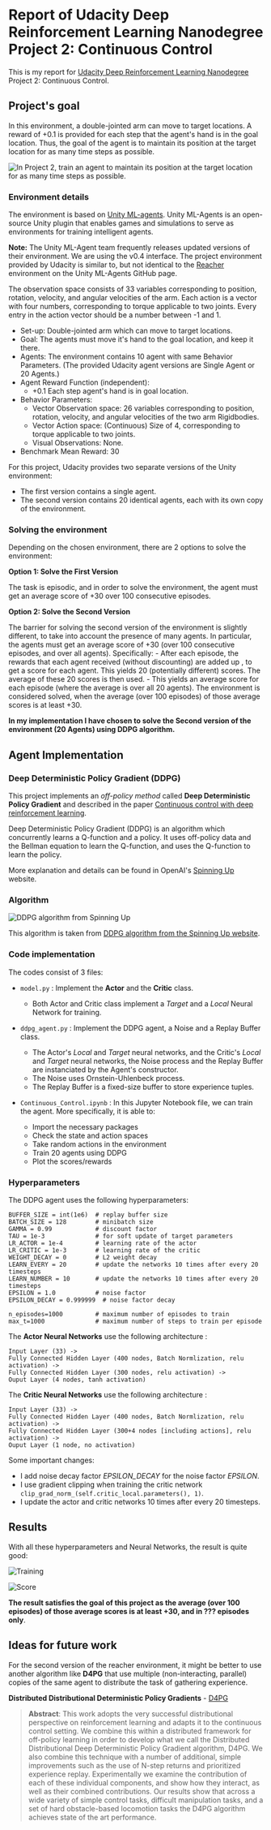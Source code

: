 # Report of Udacity Deep Reinforcement Learning Nanodegree Project 2: Continuous Control

This is my report for [Udacity Deep Reinforcement Learning Nanodegree](https://www.udacity.com/course/deep-reinforcement-learning-nanodegree--nd893) Project 2: Continuous Control.

## Project's goal

In this environment, a double-jointed arm can move to target locations. A reward of +0.1 is provided for each step that the agent's hand is in the goal location. Thus, the goal of the agent is to maintain its position at the target location for as many time steps as possible.

![In Project 2, train an agent to maintain its position at the target location for as many time steps as possible.](images/reacher.gif)

### Environment details

The environment is based on [Unity ML-agents](https://github.com/Unity-Technologies/ml-agents). Unity ML-Agents is an open-source Unity plugin that enables games and simulations to serve as environments for training intelligent agents.

**Note:** The Unity ML-Agent team frequently releases updated versions of their environment. We are using the v0.4 interface. The project environment provided by Udacity is similar to, but not identical to the [Reacher](https://github.com/Unity-Technologies/ml-agents/blob/master/docs/Learning-Environment-Examples.md#reacher) environment on the Unity ML-Agents GitHub page.

The observation space consists of 33 variables corresponding to position, rotation, velocity, and angular velocities of the arm. Each action is a vector with four numbers, corresponding to torque applicable to two joints. Every entry in the action vector should be a number between -1 and 1.

- Set-up: Double-jointed arm which can move to target locations.
- Goal: The agents must move it's hand to the goal location, and keep it there.
- Agents: The environment contains 10 agent with same Behavior Parameters. (The provided Udacity agent versions are Single Agent or 20 Agents.)
- Agent Reward Function (independent):
  - +0.1 Each step agent's hand is in goal location.
- Behavior Parameters:
  - Vector Observation space: 26 variables corresponding to position, rotation, velocity, and angular velocities of the two arm Rigidbodies.
  - Vector Action space: (Continuous) Size of 4, corresponding to torque applicable to two joints.
  - Visual Observations: None.
- Benchmark Mean Reward: 30

For this project, Udacity provides two separate versions of the Unity environment:
- The first version contains a single agent.
- The second version contains 20 identical agents, each with its own copy of the environment.

### Solving the environment

Depending on the chosen environment, there are 2 options to solve the environment:

**Option 1: Solve the First Version**

The task is episodic, and in order to solve the environment, the agent must get an average score of +30 over 100 consecutive episodes. 

**Option 2: Solve the Second Version**

The barrier for solving the second version of the environment is slightly different, to take into account the presence of many agents. In particular, the agents must get an average score of +30 (over 100 consecutive episodes, and over all agents). Specifically:
    - After each episode, the rewards that each agent received (without discounting) are added up , to get a score for each agent. This yields 20 (potentially different) scores. The average of these 20 scores is then used.
    - This yields an average score for each episode (where the average is over all 20 agents).
The environment is considered solved, when the average (over 100 episodes) of those average scores is at least +30.

**In my implementation I have chosen to solve the Second version of the environment (20 Agents) using DDPG algorithm.** 

## Agent Implementation

### Deep Deterministic Policy Gradient (DDPG)

This project implements an *off-policy method* called **Deep Deterministic Policy Gradient** and described in the paper [Continuous control with deep reinforcement learning](https://arxiv.org/abs/1509.02971). 

Deep Deterministic Policy Gradient (DDPG) is an algorithm which concurrently learns a Q-function and a policy. It uses off-policy data and the Bellman equation to learn the Q-function, and uses the Q-function to learn the policy.

More explanation and details can be found in OpenAI's [Spinning Up](https://spinningup.openai.com/en/latest/algorithms/ddpg.html) website.

### Algorithm

![DDPG algorithm from Spinning Up](./images/DDPG.svg)

This algorithm is taken from [DDPG algorithm from the Spinning Up website](https://spinningup.openai.com/en/latest/algorithms/ddpg.html).

### Code implementation

The codes consist of 3 files:

- `model.py` : Implement the **Actor** and the **Critic** class.
    - Both Actor and Critic class implement a *Target* and a *Local* Neural Network for training.
    
- `ddpg_agent.py` : Implement the DDPG agent, a Noise and a Replay Buffer class.
    - The Actor's *Local* and *Target* neural networks, and the Critic's *Local* and *Target* neural networks, the Noise process and the Replay Buffer are instanciated by the Agent's constructor.
    - The Noise uses Ornstein-Uhlenbeck process.
    - The Replay Buffer is a fixed-size buffer to store experience tuples.
  
- `Continuous_Control.ipynb` : In this Jupyter Notebook file, we can train the agent. More specifically, it is able to:
  - Import the necessary packages 
  - Check the state and action spaces
  - Take random actions in the environment
  - Train 20 agents using DDPG
  - Plot the scores/rewards

### Hyperparameters

The DDPG agent uses the following hyperparameters:

```
BUFFER_SIZE = int(1e6)  # replay buffer size
BATCH_SIZE = 128        # minibatch size
GAMMA = 0.99            # discount factor
TAU = 1e-3              # for soft update of target parameters
LR_ACTOR = 1e-4         # learning rate of the actor 
LR_CRITIC = 1e-3        # learning rate of the critic
WEIGHT_DECAY = 0        # L2 weight decay
LEARN_EVERY = 20        # update the networks 10 times after every 20 timesteps
LEARN_NUMBER = 10       # update the networks 10 times after every 20 timesteps
EPSILON = 1.0           # noise factor
EPSILON_DECAY = 0.999999  # noise factor decay

n_episodes=1000         # maximum number of episodes to train
max_t=1000              # maximum number of steps to train per episode
```

The **Actor Neural Networks** use the following architecture :

```
Input Layer (33) ->
Fully Connected Hidden Layer (400 nodes, Batch Normlization, relu activation) ->
Fully Connected Hidden Layer (300 nodes, relu activation) ->
Ouput Layer (4 nodes, tanh activation)
```


The **Critic Neural Networks** use the following architecture :

```
Input Layer (33) ->
Fully Connected Hidden Layer (400 nodes, Batch Normlization, relu activation) ->
Fully Connected Hidden Layer (300+4 nodes [including actions], relu activation) ->
Ouput Layer (1 node, no activation)
```

Some important changes:

- I add noise decay factor *EPSILON_DECAY* for the noise factor *EPSILON*.
- I use gradient clipping when training the critic network `clip_grad_norm_(self.critic_local.parameters(), 1)`.
- I update the actor and critic networks 10 times after every 20 timesteps.

## Results

With all these hyperparameters and Neural Networks, the result is quite good:

![Training](images/training.PNG)

![Score](images/plot.PNG)

**The result satisfies the goal of this project as the average (over 100 episodes) of those average scores is at least +30, and in ??? episodes only**. 

## Ideas for future work

For the second version of the reacher environment, it might be better to use another algorithm like **D4PG** that use multiple (non-interacting, parallel) copies of the same agent to distribute the task of gathering experience.  

**Distributed Distributional Deterministic Policy Gradients** - [D4PG](https://openreview.net/pdf?id=SyZipzbCb)

> **Abstract**: This work adopts the very successful distributional perspective on reinforcement learning and adapts it to the continuous control setting. We combine this within a distributed framework for off-policy learning in order to develop what we call the Distributed Distributional Deep Deterministic Policy Gradient algorithm, D4PG. We also combine this technique with a number of additional, simple improvements such as the use of N-step returns and prioritized experience replay. Experimentally we examine the contribution of each of these individual components, and show how they interact, as well as their combined contributions. Our results show that across a wide variety of simple control tasks, difficult manipulation tasks, and a set of hard obstacle-based locomotion tasks the D4PG algorithm achieves state of the art performance.
